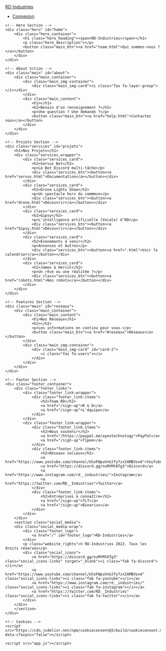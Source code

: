 <!DOCTYPE html>
<html lang="fr">
<head>
    <meta charset="UTF-8">
    <meta name="viewport" content="width=device-width, initial-scale=1.0">
    <title>RD-Industries</title>
    <style>
        @import url('https://fonts.googleapis.com/css2?family=Jura&display=swap');
    </style>
    <link rel="stylesheet" href="index.css">
    <script src="https://kit.fontawesome.com/2befaa3d1b.js" crossorigin="anonymous"></script>
    <link rel="stylesheet" type="text/css" href="https://cdn.jsdelivr.net/npm/cookieconsent@3/build/cookieconsent.min.css" />
    <link rel="icon" type="image/svg" sizes="32x32" href="logo_rd.svg">
</head>
<body>
    <!-- Navbar Section-->
    <nav class="navbar">
        <div class="navbar_container">
            <a href="#home" id="navbar_logo">RD-Industries</a>
            <div class="navbar_toggle" id="mobile-menu">
                <span class="bar"></span>
                <span class="bar"></span>
                <span class="bar"></span>
            </div>
            <ul class="navbar_menu">
                </li>
                <li class="navbar_item">
                    <a href="connexion.html" class="navbar_links" id="Connexion-page">Connexion</a>
                <!--</li>
                <li class="navbar_btn">
                    <a href="#sign-up" class="button" id="signup">Se connecter</a>
                </li>-->
            </ul>
        </div>
    </nav>

    <!-- Hero Section -->
    <div class="hero" id="home">
        <div class="hero_container">
            <h1 class="hero_heading"><span>RD-Industries</span></h1>
            <p class="hero_description"></p>
            <button class="main_btn"><a href="team.html">Qui sommes-nous ?</a></button>
        </div>
    </div>

    <!-- About Sction -->
    <div class="main" id="about">
        <div class="main_container">
            <div class="main_img-container">
                <div class="main_img-card"><i class="fas fa-layer-group"></i></div>
            </div>
            <div class="main_content">
                <h1></h1>
                <h2>Besoin d'un renseignement ?</h2>
                <p>Une question ? Une demande ?</p>
                <button class="main_btn"><a href="help.html">Contactez nous</a></button>
            </div>
        </div>
    </div>

    <!-- Projets Section -->
    <div class="services" id="projets">
        <h1>Nos Projets</h1>
        <div class="services_wrapper">
            <div class="services_card">
                <h2>Servus Bot</h2>
                <p>Le Bot Discord multi-tâche</p>
                <div class="services_btn"><button><a href="servus.html">Documentation</a></button></div>
            </div>
            <div class="services_card">
                <h2>Drone Lights Show</h2>
                <p>Un spectacle hors du commmun</p>
                <div class="services_btn"><button><a href="drone.html">Découvrir</a></button></div>
            </div>
            <div class="services_card">
                <h2>Gipsy</h2>
                <p>L'intelligence artificielle (Vocale) d'RD</p>
                <div class="services_btn"><button><a href="Gipsy.html">Découvrir</a></button></div>
            </div>
            <div class="services_card">
                <h2>Evenements à venir</h2>
                <p>Annonces et Autres</p>
                <div class="services_btn"><button><a href=".html">Voir le calendrier</a></button></div>
            </div>
            <div class="services_card">
                <h2>James & Hercul</h2>
                <p>Un rêve ou une réalitée ?</p>
                <div class="services_btn"><button><a href="robots.html">Nos robots</a></button></div>
            </div>
        </div>
    </div>

    <!-- Features Section -->
    <div class="main" id="reseaux">
        <div class="main_container">
            <div class="main_content">
                <h1>Nos Réseaux</h1>
                <h2></h2>
                <p>Les informations en continu pour vous.</p>
                <button class="main_btn"><a href="#reseaux">Réseaux</a></button>
            </div>
            <div class="main_img-container">
                <div class="main_img-card" id="card-2">
                    <i class="fas fa-users"></i>
                </div>
            </div>
        </div>
    </div>

    <!-- Footer Section -->
    <div class="footer_container">     
        <div class="footer_links">
            <div class="footer_link-wrapper">
                <div class="footer_link-items">
                    <h2>Team RD</h2>
                    <a href="/sign-up">R & D</a>
                    <a href="/sign-up">L'équipe</a>
                </div>
            </div>
            <div class="footer_link-wrapper">
                <div class="footer_link-items">
                    <h2>Nous soutenir</h2>
                    <a href="/https://paypal.me/ayoxtechnology">PayPal</a>
                    <a href="/sign-up">Tipee</a>
                </div>
                <div class="footer_link-items">
                    <h2>Réseaux sociaux</h2>
                    <a href="https://www.youtube.com/channel/UCeFWpuVnGJfy7zxIAMBVovA">YouTube</a>
                    <a href="https://discord.gg/nvMYMt6Tg3">Discord</a>
                    <a href="https://www.instagram.com/rd__industries/">Instagram</a>
                    <a href="https://twitter.com/RD__Industries">Twitter</a>
                </div>
                <div class="footer_link-items">
                    <h2>Entreprises à connaître</h2>
                    <a href="/sign-up">TLT</a>
                    <a href="/sign-up">Binarius</a>
                </div>
            </div>
        </div>
        <section class="social_media">
        <div class="social_media-wrap">
            <div class="footer_logo">
                <a href="/" id="footer_logo">RD-Industries</a>
            </div>
            <p class="website_rights">© RD-Industries 2022. Tous les droits réservés</p>
            <div class="social_icons">
                <a href="https://discord.gg/nvMYMt6Tg3" class="social_icons-links" target="_blank"><i class="fab fa-discord"></i></a>
                <a href="https://www.youtube.com/channel/UCeFWpuVnGJfy7zxIAMBVovA" class="social_icons-links"><i class="fab fa-youtube"></i></a>
                <a href="https://www.instagram.com/rd__industries/" class="social_icons-links"><i class="fab fa-instagram"></i></a>
                <a href="https://twitter.com/RD__Industries" class="social_icons-links"><i class="fab fa-twitter"></i></a>
            </div>
        </div>
        </section>
    </div>

    <!-- Cookies -->
    <script src="https://cdn.jsdelivr.net/npm/cookieconsent@3/build/cookieconsent.min.js" data-cfasync="false"></script>
<script>
window.cookieconsent.initialise({
  "palette": {
    "popup": {
      "background": "#000000"
    },
    "button": {
      "background": "#02b360"
    }
  },
  "theme": "classic",
  "position": "bottom-left",
  "content": {
    "message": "Ce site utilise des cookies pour vous garantir la meilleure expérience possible.",
    "dismiss": "Autoriser les cookies",
    "deny": "Refuser",
    "link": "Voir plus"
  }
});
</script>

    <script src="app.js"></script>
</body>
</html>
